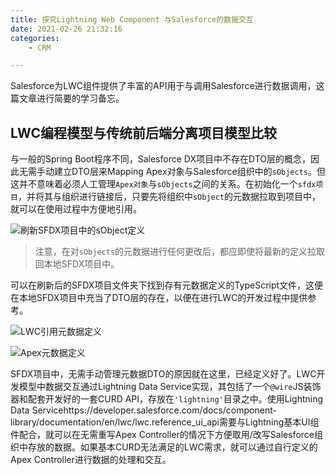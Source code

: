 ```yaml
---
title: 探究Lightning Web Component 与Salesforce的数据交互
date: 2021-02-26 21:32:16
categories:
    - CRM

---
```


Salesforce为LWC组件提供了丰富的API用于与调用Salesforce进行数据调用，这篇文章进行简要的学习备忘。
<!-- more -->
## LWC编程模型与传统前后端分离项目模型比较

与一般的Spring Boot程序不同，Salesforce DX项目中不存在DTO层的概念，因此无需手动建立DTO层来Mapping Apex对象与Salesforce组织中的`sObjects`。但这并不意味着必须人工管理`Apex对象`与`sObjects`之间的关系。在初始化一个`sfdx项目`，并将其与组织进行链接后，只要先将组织中`sObject`的元数据拉取到项目中，就可以在使用过程中方便地引用。

![刷新SFDX项目中的sObject定义](https://656e-env-iybewaod-1257393063.tcb.qcloud.la/image-20210226162841895.png)

> 注意，在对`sObjects`的元数据进行任何更改后，都应即使将最新的定义拉取回本地SFDX项目中。

可以在刷新后的SFDX项目文件夹下找到存有元数据定义的TypeScript文件，这便在本地SFDX项目中充当了DTO层的存在，以便在进行LWC的开发过程中提供参考。

![LWC引用元数据定义](https://656e-env-iybewaod-1257393063.tcb.qcloud.la/image-20210226163257172.png)

![Apex元数据定义](https://656e-env-iybewaod-1257393063.tcb.qcloud.la/image-20210226170332365.png)

SFDX项目中，无需手动管理元数据DTO的原因就在这里，已经定义好了。LWC开发模型中数据交互通过Lightning Data Service实现，其包括了一个`@wire`JS装饰器和配套开发好的一套CURD API，存放在`'lightning'`目录之中。使用Lightning Data Servicehttps://developer.salesforce.com/docs/component-library/documentation/en/lwc/lwc.reference_ui_api需要与Lightning基本UI组件配合，就可以在无需重写Apex Controller的情况下方便取用/改写Salesforce组织中存放的数据。如果基本CURD无法满足的LWC需求，就可以通过自行定义的Apex Controller进行数据的处理和交互。
